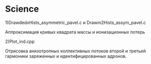 # Science
1)DrawdedxHists_asymmetric_pavel.c и Drawm2Hists_assym_pavel.c

Аппроксимация кривых квадрата массы и ионизационных потерь

2)Plot_ind.cpp

Отрисовка анизотропных коллективных потоков второй и третьей гармоники заряженных и идентифицированных адронов.
